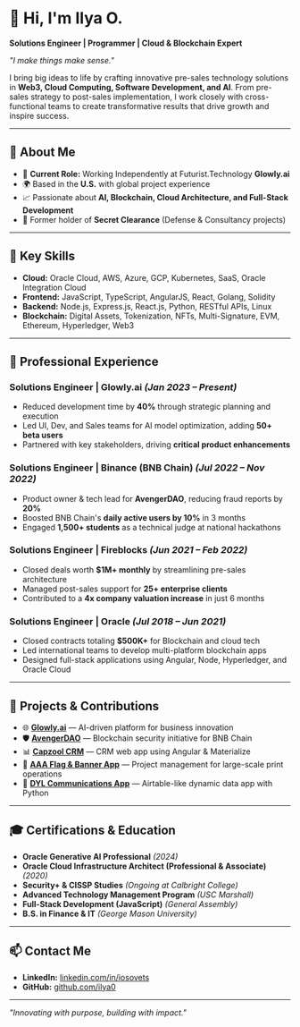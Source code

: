 # 👋 Hi, I'm Ilya O.

**Solutions Engineer | Programmer | Cloud & Blockchain Expert**

_"I make things make sense."_

I bring big ideas to life by crafting innovative pre-sales technology solutions in **Web3, Cloud Computing, Software Development, and AI**. From pre-sales strategy to post-sales implementation, I work closely with cross-functional teams to create transformative results that drive growth and inspire success.

---

## 🚀 **About Me**

- 💼 **Current Role:** Working Independently at Futurist.Technology **Glowly.ai**
- 🌍 Based in the **U.S.** with global project experience
- 📈 Passionate about **AI, Blockchain, Cloud Architecture, and Full-Stack Development**
- 🔐 Former holder of **Secret Clearance** (Defense & Consultancy projects)

---

## 🧩 **Key Skills**

- **Cloud:** Oracle Cloud, AWS, Azure, GCP, Kubernetes, SaaS, Oracle Integration Cloud  
- **Frontend:** JavaScript, TypeScript, AngularJS, React, Golang, Solidity  
- **Backend:** Node.js, Express.js, React.js, Python, RESTful APIs, Linux  
- **Blockchain:** Digital Assets, Tokenization, NFTs, Multi-Signature, EVM, Ethereum, Hyperledger, Web3  

---

## 💼 **Professional Experience**

### **Solutions Engineer | Glowly.ai** *(Jan 2023 – Present)*
- Reduced development time by **40%** through strategic planning and execution  
- Led UI, Dev, and Sales teams for AI model optimization, adding **50+ beta users**  
- Partnered with key stakeholders, driving **critical product enhancements**  

### **Solutions Engineer | Binance (BNB Chain)** *(Jul 2022 – Nov 2022)*
- Product owner & tech lead for **AvengerDAO**, reducing fraud reports by **20%**  
- Boosted BNB Chain's **daily active users by 10%** in 3 months  
- Engaged **1,500+ students** as a technical judge at national hackathons  

### **Solutions Engineer | Fireblocks** *(Jun 2021 – Feb 2022)*
- Closed deals worth **$1M+ monthly** by streamlining pre-sales architecture  
- Managed post-sales support for **25+ enterprise clients**  
- Contributed to a **4x company valuation increase** in just 6 months  

### **Solutions Engineer | Oracle** *(Jul 2018 – Jun 2021)*
- Closed contracts totaling **$500K+** for Blockchain and cloud tech  
- Led international teams to develop multi-platform blockchain apps  
- Designed full-stack applications using Angular, Node, Hyperledger, and Oracle Cloud  

---

## 🧪 **Projects & Contributions**

- 🌐 [**Glowly.ai**](https://glowly.ai/) — AI-driven platform for business innovation  
- 🛡️ [**AvengerDAO**](https://avengerdao.org/) — Blockchain security initiative for BNB Chain  
- 📊 [**Capzool CRM**](https://capzool.com/) — CRM web app using Angular & Materialize  
- 🎨 [**AAA Flag & Banner App**](http://www.aaaflag.com/) — Project management for large-scale print operations  
- 📡 [**DYL Communications App**](https://dyl.com/) — Airtable-like dynamic data app with Python  

---

## 🎓 **Certifications & Education**

- **Oracle Generative AI Professional** *(2024)*  
- **Oracle Cloud Infrastructure Architect (Professional & Associate)** *(2020)*  
- **Security+ & CISSP Studies** *(Ongoing at Calbright College)*  
- **Advanced Technology Management Program** *(USC Marshall)*  
- **Full-Stack Development (JavaScript)** *(General Assembly)*  
- **B.S. in Finance & IT** *(George Mason University)*  

---

## 📫 **Contact Me**
- **LinkedIn:** [linkedin.com/in/iosovets](https://bit.ly/ilyaolinkedin2)  
- **GitHub:** [github.com/ilya0](https://github.com/ilya0)  

---

_"Innovating with purpose, building with impact."_  
